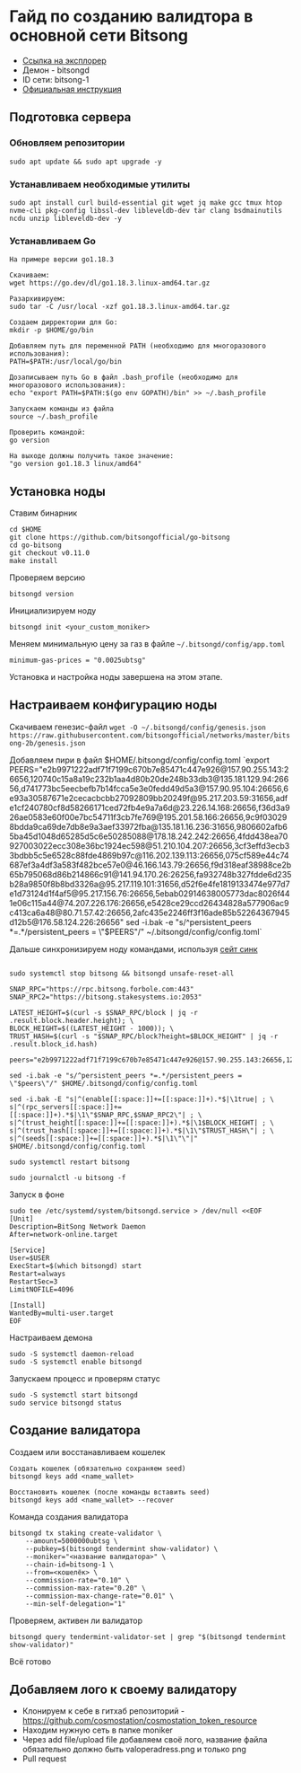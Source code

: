 # Гайд по созданию валидтора в основной сети Bitsong

* [Ссылка на эксплорер](https://explorebitsong.com/bitsong)
* Демон - bitsongd
* ID сети: bitsong-1
* [Официальная инструкция](https://docs.bitsong.io/blockchain/create-validator)

## Подготовка сервера

### Обновляем репозитории

`sudo apt update && sudo apt upgrade -y`

### Устанавливаем необходимые утилиты

`sudo apt install curl build-essential git wget jq make gcc tmux htop nvme-cli pkg-config libssl-dev libleveldb-dev tar clang bsdmainutils ncdu unzip libleveldb-dev -y`

### Устанавливаем Go

```
На примере версии go1.18.3

Скачиваем:
wget https://go.dev/dl/go1.18.3.linux-amd64.tar.gz

Разархивируем: 
sudo tar -C /usr/local -xzf go1.18.3.linux-amd64.tar.gz

Создаем дирректории для Go:
mkdir -p $HOME/go/bin

Добавляем путь для переменной PATH (необходимо для многоразового использования):
PATH=$PATH:/usr/local/go/bin 

Дозаписываем путь Go в файл .bash_profile (необходимо для многоразового использования):
echo "export PATH=$PATH:$(go env GOPATH)/bin" >> ~/.bash_profile 

Запускаем команды из файла
source ~/.bash_profile

Проверить командой:
go version 

На выходе должны получить такое значение:
"go version go1.18.3 linux/amd64"
```
## Установка ноды

Ставим бинарник

```
cd $HOME
git clone https://github.com/bitsongofficial/go-bitsong
cd go-bitsong
git checkout v0.11.0
make install
```

Проверяем версию

`bitsongd version`

Инициализируем ноду

`bitsongd init <your_custom_moniker>`

Меняем минимальную цену за газ в файле `~/.bitsongd/config/app.toml`

`minimum-gas-prices = "0.0025ubtsg"`

Установка и настройка ноды завершена на этом этапе.

## Настраиваем конфигурацию ноды

Скачиваем генезис-файл
`wget -O ~/.bitsongd/config/genesis.json https://raw.githubusercontent.com/bitsongofficial/networks/master/bitsong-2b/genesis.json`

Добавляем пири в файл $HOME/.bitsongd/config/config.toml
`export PEERS="e2b9971222adf71f7199c670b7e85471c447e926@157.90.255.143:26656,120740c15a8a19c232b1aa4d80b20de248b33db3@135.181.129.94:26656,d741773bc5eecbefb7b14fcca5e3e0fedd49d5a3@157.90.95.104:26656,6e93a30587671e2cecacbcbb27092809bb20249f@95.217.203.59:31656,adfe1cf240780cf8d58266171ced72fb4e9a7a6d@23.226.14.168:26656,f36d3a926ae0583e60f00e7bc54711f3cb7fe769@195.201.58.166:26656,9c9f030298bdda9ca69de7db8e9a3aef33972fba@135.181.16.236:31656,9806602afb65ba45d1048d65285d5c6e50285088@178.18.242.242:26656,4fdd438ea70927003022ecc308e36bc1924ec598@51.210.104.207:26656,3cf3effd3ecb33bdbb5c5e6528c88fde4869b97c@116.202.139.113:26656,075cf589e44c74687ef3a4df3a583f482bce57e0@46.166.143.79:26656,f9d318eaf38988ce2b65b795068d86b214866c91@141.94.170.26:26256,fa932748b327fdde6d235b28a9850f8b8bd3326a@95.217.119.101:31656,d52f6e4fe1819133474e977d7e1d73124d1f4af5@95.217.156.76:26656,5ebab02914638005773dac8026f441e06c115a44@74.207.226.176:26656,e5428ce29ccd26434828a577906ac9c413ca6a48@80.71.57.42:26656,2afc435e2246ff3f16ade85b52264367945d12b5@176.58.124.226:26656"
sed -i.bak -e "s/^persistent_peers *=.*/persistent_peers = \"$PEERS\"/" ~/.bitsongd/config/config.toml`

Дальше синхронизируем ноду командами, используя [сейт синк](https://medium.com/tendermint/tendermint-core-state-sync-for-developers-70a96ba3ee35)

```

sudo systemctl stop bitsong && bitsongd unsafe-reset-all

SNAP_RPC="https://rpc.bitsong.forbole.com:443"
SNAP_RPC2="https://bitsong.stakesystems.io:2053"

LATEST_HEIGHT=$(curl -s $SNAP_RPC/block | jq -r .result.block.header.height); \
BLOCK_HEIGHT=$((LATEST_HEIGHT - 1000)); \
TRUST_HASH=$(curl -s "$SNAP_RPC/block?height=$BLOCK_HEIGHT" | jq -r .result.block_id.hash)

peers="e2b9971222adf71f7199c670b7e85471c447e926@157.90.255.143:26656,120740c15a8a19c232b1aa4d80b20de248b33db3@135.181.129.94:26656,bbfb37b3c44c8148b6af7adfa016ec8fabff69d1@121.78.247.243:16656,d741773bc5eecbefb7b14fcca5e3e0fedd49d5a3@157.90.95.104:26656,6e93a30587671e2cecacbcbb27092809bb20249f@95.217.203.59:31656,adfe1cf240780cf8d58266171ced72fb4e9a7a6d@23.226.14.168:26656,f36d3a926ae0583e60f00e7bc54711f3cb7fe769@195.201.58.166:26656,9c9f030298bdda9ca69de7db8e9a3aef33972fba@135.181.16.236:31656,9806602afb65ba45d1048d65285d5c6e50285088@178.18.242.242:26656,4fdd438ea70927003022ecc308e36bc1924ec598@51.210.104.207:26656,3cf3effd3ecb33bdbb5c5e6528c88fde4869b97c@116.202.139.113:26656"

sed -i.bak -e "s/^persistent_peers *=.*/persistent_peers = \"$peers\"/" $HOME/.bitsongd/config/config.toml

sed -i.bak -E "s|^(enable[[:space:]]+=[[:space:]]+).*$|\1true| ; \
s|^(rpc_servers[[:space:]]+=[[:space:]]+).*$|\1\"$SNAP_RPC,$SNAP_RPC2\"| ; \
s|^(trust_height[[:space:]]+=[[:space:]]+).*$|\1$BLOCK_HEIGHT| ; \
s|^(trust_hash[[:space:]]+=[[:space:]]+).*$|\1\"$TRUST_HASH\"| ; \
s|^(seeds[[:space:]]+=[[:space:]]+).*$|\1\"\"|" $HOME/.bitsongd/config/config.toml

sudo systemctl restart bitsong

sudo journalctl -u bitsong -f
```

Запуск в фоне

```
sudo tee /etc/systemd/system/bitsongd.service > /dev/null <<EOF  
[Unit]
Description=BitSong Network Daemon
After=network-online.target

[Service]
User=$USER
ExecStart=$(which bitsongd) start
Restart=always
RestartSec=3
LimitNOFILE=4096

[Install]
WantedBy=multi-user.target
EOF
```

Настраиваем демона
```
sudo -S systemctl daemon-reload
sudo -S systemctl enable bitsongd
```

Запускаем процесс и проверям статус
```
sudo -S systemctl start bitsongd
sudo service bitsongd status
```

## Создание валидатора

Создаем или восстанавливаем кошелек
```
Создать кошелек (обязательно сохраняем seed)
bitsongd keys add <name_wallet> 

Восстановить кошелек (после команды вставить seed) 
bitsongd keys add <name_wallet> --recover
```

Команда создания валидатора
```
bitsongd tx staking create-validator \
    --amount=5000000ubtsg \
    --pubkey=$(bitsongd tendermint show-validator) \
    --moniker="<название валидатора>" \
    --chain-id=bitsong-1 \
    --from=<кошелёк> \
    --commission-rate="0.10" \
    --commission-max-rate="0.20" \
    --commission-max-change-rate="0.01" \
    --min-self-delegation="1"
```

Проверяем, активен ли валидатор
```
bitsongd query tendermint-validator-set | grep "$(bitsongd tendermint show-validator)"
```

Всё готово

## Добавляем лого к своему валидатору
* Клонируем к себе в гитхаб репозиторий - https://github.com/cosmostation/cosmostation_token_resource
* Находим нужную сеть в папке moniker
* Через add file/upload file добавляем своё лого, название файла обязательно должно быть valoperadress.png и только png
* Pull request
